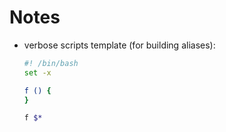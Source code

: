 # Notes

* verbose scripts template (for building aliases):

    ```sh
    #! /bin/bash
    set -x

    f () {
    }

    f $*
    ```
